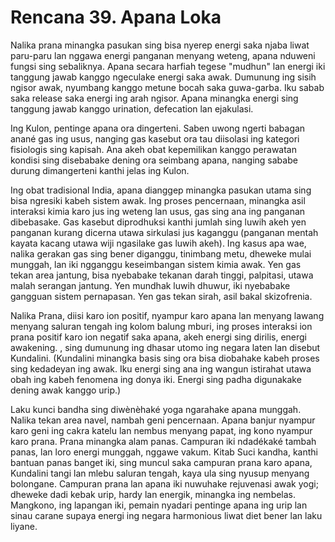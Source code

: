 # Rencana 39. Apana Loka

Nalika prana minangka pasukan sing bisa nyerep energi saka njaba liwat paru-paru lan nggawa energi panganan menyang weteng, apana nduweni fungsi sing sebaliknya. Apana secara harfiah tegese "mudhun" lan energi iki tanggung jawab kanggo ngeculake energi saka awak. Dumunung ing sisih ngisor awak, nyumbang kanggo metune bocah saka guwa-garba. Iku sabab saka release saka energi ing arah ngisor. Apana minangka energi sing tanggung jawab kanggo urination, defecation lan ejakulasi.

Ing Kulon, pentinge apana ora dingerteni. Saben uwong ngerti babagan anané gas ing usus, nanging gas kasebut ora tau diisolasi ing kategori fisiologis sing kapisah. Ana akeh obat kepemilikan kanggo perawatan kondisi sing disebabake dening ora seimbang apana, nanging sababe durung dimangerteni kanthi jelas ing Kulon.

Ing obat tradisional India, apana dianggep minangka pasukan utama sing bisa ngresiki kabeh sistem awak. Ing proses pencernaan, minangka asil interaksi kimia karo jus ing weteng lan usus, gas sing ana ing panganan dibebasake. Gas kasebut diprodhuksi kanthi jumlah sing luwih akeh yen panganan kurang dicerna utawa sirkulasi jus kaganggu (panganan mentah kayata kacang utawa wiji ngasilake gas luwih akeh). Ing kasus apa wae, nalika gerakan gas sing bener diganggu, tinimbang metu, dheweke mulai munggah, lan iki ngganggu keseimbangan sistem kimia awak. Yen gas tekan area jantung, bisa nyebabake tekanan darah tinggi, palpitasi, utawa malah serangan jantung. Yen mundhak luwih dhuwur, iki nyebabake gangguan sistem pernapasan. Yen gas tekan sirah, asil bakal skizofrenia.

Nalika Prana, diisi karo ion positif, nyampur karo apana lan menyang lawang menyang saluran tengah ing kolom balung mburi, ing proses interaksi ion prana positif karo ion negatif saka apana, akeh energi sing dirilis, energi awakening. , sing dumunung ing dhasar utomo ing negara laten lan disebut Kundalini. (Kundalini minangka basis sing ora bisa diobahake kabeh proses sing kedadeyan ing awak. Iku energi sing ana ing wangun istirahat utawa obah ing kabeh fenomena ing donya iki. Energi sing padha digunakake dening awak kanggo urip.)

Laku kunci bandha sing diwènèhaké yoga ngarahake apana munggah. Nalika tekan area navel, nambah geni pencernaan. Apana banjur nyampur karo geni ing cakra katelu lan nembus menyang papat, ing kono nyampur karo prana. Prana minangka alam panas. Campuran iki ndadékaké tambah panas, lan loro energi munggah, nggawe vakum. Kitab Suci kandha, kanthi bantuan panas banget iki, sing muncul saka campuran prana karo apana, Kundalini tangi lan mlebu saluran tengah, kaya ula sing nyusup menyang bolongane. Campuran prana lan apana iki nuwuhake rejuvenasi awak yogi; dheweke dadi kebak urip, hardy lan energik, minangka ing nembelas. Mangkono, ing lapangan iki, pemain nyadari pentinge apana ing urip lan sinau carane supaya energi ing negara harmonious liwat diet bener lan laku liyane.
